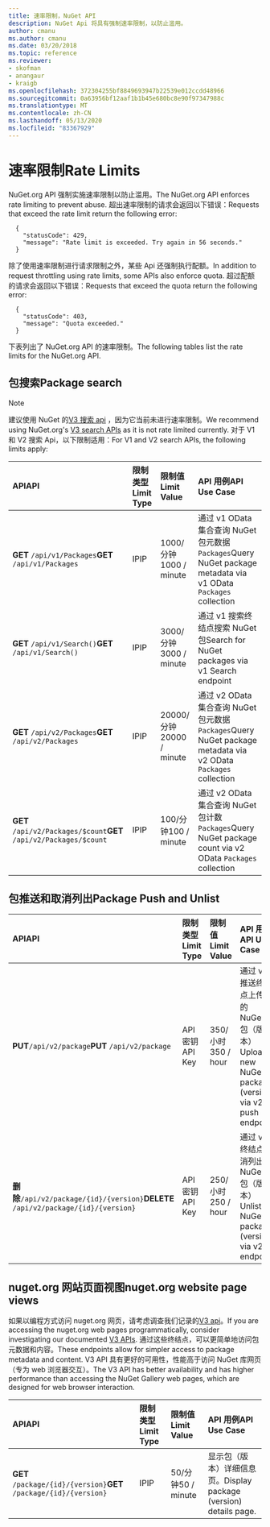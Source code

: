 ```yaml
---
title: 速率限制，NuGet API
description: NuGet Api 将具有强制速率限制，以防止滥用。
author: cmanu
ms.author: cmanu
ms.date: 03/20/2018
ms.topic: reference
ms.reviewer:
- skofman
- anangaur
- kraigb
ms.openlocfilehash: 372304255bf8849693947b22539e012ccdd48966
ms.sourcegitcommit: 0a63956bf12aaf1b1b45e680bc8e90f97347988c
ms.translationtype: MT
ms.contentlocale: zh-CN
ms.lasthandoff: 05/13/2020
ms.locfileid: "83367929"
---
```

# <a name="rate-limits"></a><span data-ttu-id="12731-103">速率限制</span><span class="sxs-lookup"><span data-stu-id="12731-103">Rate Limits</span></span>

<span data-ttu-id="12731-104">NuGet.org API 强制实施速率限制以防止滥用。</span><span class="sxs-lookup"><span data-stu-id="12731-104">The NuGet.org API enforces rate limiting to prevent abuse.</span></span> <span data-ttu-id="12731-105">超出速率限制的请求会返回以下错误：</span><span class="sxs-lookup"><span data-stu-id="12731-105">Requests that exceed the rate limit return the following error:</span></span> 

  ~~~
    {
      "statusCode": 429,
      "message": "Rate limit is exceeded. Try again in 56 seconds."
    }
  ~~~

<span data-ttu-id="12731-106">除了使用速率限制进行请求限制之外，某些 Api 还强制执行配额。</span><span class="sxs-lookup"><span data-stu-id="12731-106">In addition to request throttling using rate limits, some APIs also enforce quota.</span></span> <span data-ttu-id="12731-107">超过配额的请求会返回以下错误：</span><span class="sxs-lookup"><span data-stu-id="12731-107">Requests that exceed the quota return the following error:</span></span>

  ~~~
    {
      "statusCode": 403,
      "message": "Quota exceeded."
    }
  ~~~

<span data-ttu-id="12731-108">下表列出了 NuGet.org API 的速率限制。</span><span class="sxs-lookup"><span data-stu-id="12731-108">The following tables list the rate limits for the NuGet.org API.</span></span>

## <a name="package-search"></a><span data-ttu-id="12731-109">包搜索</span><span class="sxs-lookup"><span data-stu-id="12731-109">Package search</span></span>

> [!Note]
> <span data-ttu-id="12731-110">建议使用 NuGet 的[V3 搜索 api](search-query-service-resource.md) ，因为它当前未进行速率限制。</span><span class="sxs-lookup"><span data-stu-id="12731-110">We recommend using NuGet.org's [V3 search APIs](search-query-service-resource.md) as it is not rate limited currently.</span></span> <span data-ttu-id="12731-111">对于 V1 和 V2 搜索 Api，以下限制适用：</span><span class="sxs-lookup"><span data-stu-id="12731-111">For V1 and V2 search APIs, the following limits apply:</span></span>

| <span data-ttu-id="12731-112">API</span><span class="sxs-lookup"><span data-stu-id="12731-112">API</span></span> | <span data-ttu-id="12731-113">限制类型</span><span class="sxs-lookup"><span data-stu-id="12731-113">Limit Type</span></span> | <span data-ttu-id="12731-114">限制值</span><span class="sxs-lookup"><span data-stu-id="12731-114">Limit Value</span></span> | <span data-ttu-id="12731-115">API 用例</span><span class="sxs-lookup"><span data-stu-id="12731-115">API Use Case</span></span> |
|:---|:---|:---|:---|
<span data-ttu-id="12731-116">**GET** `/api/v1/Packages`</span><span class="sxs-lookup"><span data-stu-id="12731-116">**GET** `/api/v1/Packages`</span></span> | <span data-ttu-id="12731-117">IP</span><span class="sxs-lookup"><span data-stu-id="12731-117">IP</span></span> | <span data-ttu-id="12731-118">1000/分钟</span><span class="sxs-lookup"><span data-stu-id="12731-118">1000 / minute</span></span> | <span data-ttu-id="12731-119">通过 v1 OData 集合查询 NuGet 包元数据 `Packages`</span><span class="sxs-lookup"><span data-stu-id="12731-119">Query NuGet package metadata via v1 OData `Packages` collection</span></span> |
<span data-ttu-id="12731-120">**GET** `/api/v1/Search()`</span><span class="sxs-lookup"><span data-stu-id="12731-120">**GET** `/api/v1/Search()`</span></span> | <span data-ttu-id="12731-121">IP</span><span class="sxs-lookup"><span data-stu-id="12731-121">IP</span></span> | <span data-ttu-id="12731-122">3000/分钟</span><span class="sxs-lookup"><span data-stu-id="12731-122">3000 / minute</span></span> | <span data-ttu-id="12731-123">通过 v1 搜索终结点搜索 NuGet 包</span><span class="sxs-lookup"><span data-stu-id="12731-123">Search for NuGet packages via v1 Search endpoint</span></span> | 
<span data-ttu-id="12731-124">**GET** `/api/v2/Packages`</span><span class="sxs-lookup"><span data-stu-id="12731-124">**GET** `/api/v2/Packages`</span></span> | <span data-ttu-id="12731-125">IP</span><span class="sxs-lookup"><span data-stu-id="12731-125">IP</span></span> | <span data-ttu-id="12731-126">20000/分钟</span><span class="sxs-lookup"><span data-stu-id="12731-126">20000 / minute</span></span> | <span data-ttu-id="12731-127">通过 v2 OData 集合查询 NuGet 包元数据 `Packages`</span><span class="sxs-lookup"><span data-stu-id="12731-127">Query NuGet package metadata via v2 OData `Packages` collection</span></span> | 
<span data-ttu-id="12731-128">**GET** `/api/v2/Packages/$count`</span><span class="sxs-lookup"><span data-stu-id="12731-128">**GET** `/api/v2/Packages/$count`</span></span> | <span data-ttu-id="12731-129">IP</span><span class="sxs-lookup"><span data-stu-id="12731-129">IP</span></span> | <span data-ttu-id="12731-130">100/分钟</span><span class="sxs-lookup"><span data-stu-id="12731-130">100 / minute</span></span> | <span data-ttu-id="12731-131">通过 v2 OData 集合查询 NuGet 包计数 `Packages`</span><span class="sxs-lookup"><span data-stu-id="12731-131">Query NuGet package count via v2 OData `Packages` collection</span></span> | 

## <a name="package-push-and-unlist"></a><span data-ttu-id="12731-132">包推送和取消列出</span><span class="sxs-lookup"><span data-stu-id="12731-132">Package Push and Unlist</span></span>

| <span data-ttu-id="12731-133">API</span><span class="sxs-lookup"><span data-stu-id="12731-133">API</span></span> | <span data-ttu-id="12731-134">限制类型</span><span class="sxs-lookup"><span data-stu-id="12731-134">Limit Type</span></span> | <span data-ttu-id="12731-135">限制值</span><span class="sxs-lookup"><span data-stu-id="12731-135">Limit Value</span></span> | <span data-ttu-id="12731-136">API 用例</span><span class="sxs-lookup"><span data-stu-id="12731-136">API Use Case</span></span> | 
|:---|:---|:---|:--- |
<span data-ttu-id="12731-137">**PUT**`/api/v2/package`</span><span class="sxs-lookup"><span data-stu-id="12731-137">**PUT** `/api/v2/package`</span></span> | <span data-ttu-id="12731-138">API 密钥</span><span class="sxs-lookup"><span data-stu-id="12731-138">API Key</span></span> | <span data-ttu-id="12731-139">350/小时</span><span class="sxs-lookup"><span data-stu-id="12731-139">350 / hour</span></span> | <span data-ttu-id="12731-140">通过 v2 推送终结点上传新的 NuGet 包（版本）</span><span class="sxs-lookup"><span data-stu-id="12731-140">Upload a new NuGet package (version) via v2 push endpoint</span></span> 
<span data-ttu-id="12731-141">**删除**`/api/v2/package/{id}/{version}`</span><span class="sxs-lookup"><span data-stu-id="12731-141">**DELETE** `/api/v2/package/{id}/{version}`</span></span> | <span data-ttu-id="12731-142">API 密钥</span><span class="sxs-lookup"><span data-stu-id="12731-142">API Key</span></span> | <span data-ttu-id="12731-143">250/小时</span><span class="sxs-lookup"><span data-stu-id="12731-143">250 / hour</span></span> | <span data-ttu-id="12731-144">通过 v2 终结点取消列出 NuGet 包（版本）</span><span class="sxs-lookup"><span data-stu-id="12731-144">Unlist a NuGet package (version) via v2 endpoint</span></span> 

## <a name="nugetorg-website-page-views"></a><span data-ttu-id="12731-145">nuget.org 网站页面视图</span><span class="sxs-lookup"><span data-stu-id="12731-145">nuget.org website page views</span></span>

<span data-ttu-id="12731-146">如果以编程方式访问 nuget.org 网页，请考虑调查我们记录的[V3 api](overview.md)。</span><span class="sxs-lookup"><span data-stu-id="12731-146">If you are accessing the nuget.org web pages programmatically, consider investigating our documented [V3 APIs](overview.md).</span></span> <span data-ttu-id="12731-147">通过这些终结点，可以更简单地访问包元数据和内容。</span><span class="sxs-lookup"><span data-stu-id="12731-147">These endpoints allow for simpler access to package metadata and content.</span></span> <span data-ttu-id="12731-148">V3 API 具有更好的可用性，性能高于访问 NuGet 库网页（专为 web 浏览器交互）。</span><span class="sxs-lookup"><span data-stu-id="12731-148">The V3 API has better availability and has higher performance than accessing the NuGet Gallery web pages, which are designed for web browser interaction.</span></span>

| <span data-ttu-id="12731-149">API</span><span class="sxs-lookup"><span data-stu-id="12731-149">API</span></span> | <span data-ttu-id="12731-150">限制类型</span><span class="sxs-lookup"><span data-stu-id="12731-150">Limit Type</span></span> | <span data-ttu-id="12731-151">限制值</span><span class="sxs-lookup"><span data-stu-id="12731-151">Limit Value</span></span> | <span data-ttu-id="12731-152">API 用例</span><span class="sxs-lookup"><span data-stu-id="12731-152">API Use Case</span></span> | 
|:---|:---|:---|:--- |
<span data-ttu-id="12731-153">**GET** `/package/{id}/{version}`</span><span class="sxs-lookup"><span data-stu-id="12731-153">**GET** `/package/{id}/{version}`</span></span> | <span data-ttu-id="12731-154">IP</span><span class="sxs-lookup"><span data-stu-id="12731-154">IP</span></span> | <span data-ttu-id="12731-155">50/分钟</span><span class="sxs-lookup"><span data-stu-id="12731-155">50 / minute</span></span> | <span data-ttu-id="12731-156">显示包（版本）详细信息页。</span><span class="sxs-lookup"><span data-stu-id="12731-156">Display package (version) details page.</span></span> 
